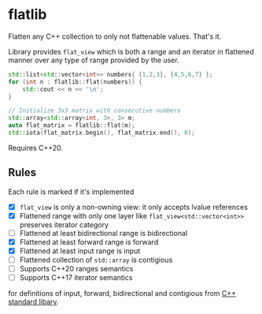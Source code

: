 # flatlib

Flatten any C++ collection to only not flattenable values. That's it.

Library provides `flat_view` which is both a range and an iterator in flattened manner over any type of range provided by the user.

```cpp
std::list<std::vector<int>> numbers{ {1,2,3}, {4,5,6,7} };
for (int n : flatlib::flat(numbers)) {
	std::cout << n << '\n';
}
```

```cpp
// Initialize 3x3 matrix with consecutive numbers
std::array<std::array<int, 3>, 3> m;
auto flat_matrix = flatlib::flat(m);
std::iota(flat_matrix.begin(), flat_matrix.end(), 0);
```

Requires C++20.

## Rules

Each rule is marked if it's implemented

- [x] `flat_view` is only a non-owning view: it only accepts lvalue references
- [x] Flattened range with only one layer like `flat_view<std::vector<int>>` preserves iterator category
- [ ] Flattened at least bidirectional range is bidirectional
- [x] Flattened at least forward range is forward
- [x] Flattened at least input range is input
- [ ] Flattened collection of `std::array` is contigious
- [ ] Supports C++20 ranges semantics
- [ ] Supports C++17 iterator semantics

for definitions of input, forward, bidirectional and contigious from [C++ standard libary](https://en.cppreference.com/w/cpp/header/ranges#Range_concepts).
